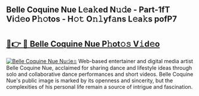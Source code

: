 ## Belle Coquine Nue L𝚎a𝚔ed N𝚞𝚍e - Part-1fT Vi𝚍𝚎o P𝚑𝚘tos - H𝚘𝚝 O𝚗𝚕yf𝚊ns L𝚎a𝚔s pofP7

# <h2><a href="http://kf36cgc.oniu.top/?m=Belle+Coquine+Nue">🔗👉 🔴 Belle Coquine Nue P𝚑ot𝚘𝚜 V𝚒d𝚎o</a></h2>

[![Belle Coquine Nue Nu𝚍e𝚜](https://i.imgur.com/0qMVB7G.gif)](http://kf36cgc.oniu.top/?m=Belle+Coquine+Nue)
Web-based entertainer and digital media artist Belle Coquine Nue, acclaimed for sharing dance and lifestyle ideas through solo and collaborative dance performances and short videos. Belle Coquine Nue's public image is marked by its openness and sincerity, but the complexities of his personal life remain a source of intrigue and fascination.  
